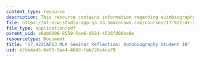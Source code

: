 ```yaml
---
content_type: resource
description: This resource contains information regarding autobiography student 10.
file: https://ol-ocw-studio-app-qa.s3.amazonaws.com/courses/17-922-dr-martin-luther-king-jr-iap-design-seminar-january-iap-2013/e7de4a466e505ae44698fab726c4ca79_MIT17_922IAP13_RefPapr3L.pdf
file_type: application/pdf
parent_uid: e6ab6006-8559-5ae6-d681-4536fd08bc6e
resourcetype: Document
title: '17.922IAP13 MLK Seminar Reflection: Autobiography Student 10'
uid: e7de4a46-6e50-5ae4-4698-fab726c4ca79
---
```

